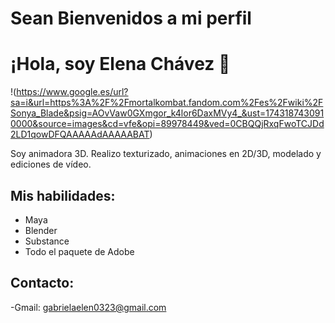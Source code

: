 # Sean Bienvenidos a mi perfil 

# ¡Hola, soy Elena Chávez 👋

!(https://www.google.es/url?sa=i&url=https%3A%2F%2Fmortalkombat.fandom.com%2Fes%2Fwiki%2FSonya_Blade&psig=AOvVaw0GXmgor_k4lor6DaxMVy4_&ust=1743187430910000&source=images&cd=vfe&opi=89978449&ved=0CBQQjRxqFwoTCJDd2LD1qowDFQAAAAAdAAAAABAT)

Soy animadora 3D. Realizo texturizado, animaciones en 2D/3D, modelado y ediciones de vídeo.

## Mis habilidades:

- Maya
- Blender
- Substance
- Todo el paquete de Adobe

## Contacto:

-Gmail: gabrielaelen0323@gmail.com

